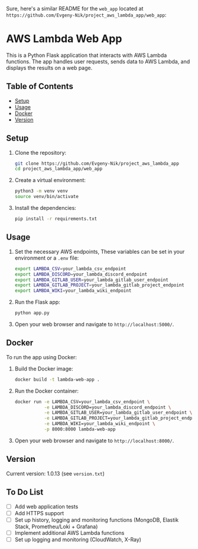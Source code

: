 Sure, here's a similar README for the `web_app` located at `https://github.com/Evgeny-Nik/project_aws_lambda_app/web_app`:

# AWS Lambda Web App

This is a Python Flask application that interacts with AWS Lambda functions. The app handles user requests, sends data to AWS Lambda, and displays the results on a web page.

## Table of Contents

- [Setup](#setup)
- [Usage](#usage)
- [Docker](#docker)
- [Version](#version)

## Setup

1. Clone the repository:
   ```sh
   git clone https://github.com/Evgeny-Nik/project_aws_lambda_app
   cd project_aws_lambda_app/web_app
   ```

2. Create a virtual environment:
   ```sh
   python3 -m venv venv
   source venv/bin/activate
   ```

3. Install the dependencies:
   ```sh
   pip install -r requirements.txt
   ```

## Usage

1. Set the necessary AWS endpoints,
These variables can be set in your environment or a `.env` file:
   ```sh
   export LAMBDA_CSV=your_lambda_csv_endpoint
   export LAMBDA_DISCORD=your_lambda_discord_endpoint
   export LAMBDA_GITLAB_USER=your_lambda_gitlab_user_endpoint
   export LAMBDA_GITLAB_PROJECT=your_lambda_gitlab_project_endpoint
   export LAMBDA_WIKI=your_lambda_wiki_endpoint
   ```

2. Run the Flask app:
   ```sh
   python app.py
   ```

3. Open your web browser and navigate to `http://localhost:5000/`.

## Docker

To run the app using Docker:

1. Build the Docker image:
   ```sh
   docker build -t lambda-web-app .
   ```

2. Run the Docker container:
   ```sh
   docker run -e LAMBDA_CSV=your_lambda_csv_endpoint \
              -e LAMBDA_DISCORD=your_lambda_discord_endpoint \
              -e LAMBDA_GITLAB_USER=your_lambda_gitlab_user_endpoint \
              -e LAMBDA_GITLAB_PROJECT=your_lambda_gitlab_project_endpoint \
              -e LAMBDA_WIKI=your_lambda_wiki_endpoint \
              -p 8000:8000 lambda-web-app
   ```

3. Open your web browser and navigate to `http://localhost:8000/`.

## Version

Current version: 1.0.13 (see `version.txt`)

## To Do List

- [ ] Add web application tests
- [ ] Add HTTPS support
- [ ] Set up history, logging and monitoring functions (MongoDB, Elastik Stack, Prometheu/Loki + Grafana)
- [ ] Implement additional AWS Lambda functions
- [ ] Set up logging and monitoring (CloudWatch, X-Ray)
